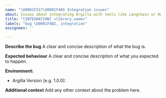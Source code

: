 ```yaml
---
name: "\U0001F517‍\U0001F4A5 Integration issues"
about: Issues about integrating Argilla with tools like Langchain or Hugging Face
title: "[INTEGRATION] <library_name>"
labels: "bug \U0001FAB2, integration"
assignees: ''

---
```


<!--  Ask David for help you to contribute https://calendly.com/argilla-office-hours/30min or feel free to submit a pull request straight away: https://github.com/argilla-io/argilla/pulls or  -->

**Describe the bug**
A clear and concise description of what the bug is.

**Expected behaviour**
A clear and concise description of what you expected to happen.

<!-- Since version 1.16.0 you can use `python -m argilla info` command to easily get the used versions -->
**Environment:**
 - Argilla Version [e.g. 1.0.0]:

**Additional context**
Add any other context about the problem here.
